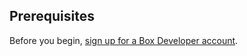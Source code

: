 ## Prerequisites

Before you begin, [sign up for a Box Developer account](https://developers.box.com/).
